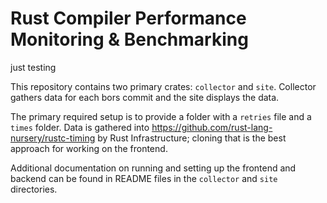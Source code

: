 # Rust Compiler Performance Monitoring & Benchmarking

just testing

This repository contains two primary crates: `collector` and `site`. Collector gathers data for each
bors commit and the site displays the data.

The primary required setup is to provide a folder with a `retries` file and a `times` folder. Data
is gathered into https://github.com/rust-lang-nursery/rustc-timing by Rust Infrastructure; cloning
that is the best approach for working on the frontend.

Additional documentation on running and setting up the frontend and backend can be found in README
files in the `collector` and `site` directories.

